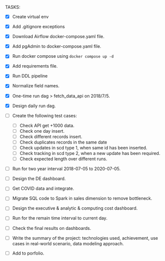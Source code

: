 TASKS:

- [x] Create virtual env
- [x] Add .gitignore exceptions 
- [x] Download Airflow docker-compose.yaml file.
- [x] Add pgAdmin to docker-compose.yaml file.
- [x] Run docker compose using ```docker compose up -d```
- [x] Add requirements file.
- [x] Run DDL pipeline
- [x] Normalize field names.
- [x] One-time run dag > fetch_data_api on 2018/7/5.
- [x] Design daily run dag.
- [ ] Create the following test cases:
    - [ ] Check API get +1000 data.
    - [ ] Check one day insert.
    - [ ] Check different records insert.
    - [ ] Check duplicates records in the same date
    - [ ] Check updates in scd type 1, when same id has been inserted.
    - [ ] Check tracking in scd type 2, when a new update has been required.
    - [ ] Check expected length over different runs.
- [ ] Run for two year interval 2018-07-05 to 2020-07-05. 
- [ ] Design the DE dashboard.
- [ ] Get COVID data and integrate.
- [ ] Migrate SQL code to Spark in sales dimension to remove bottleneck.
- [ ] Design the executive & analytic & computing cost dashboard.
- [ ] Run for the remain time interval to current day.
- [ ] Check the final results on dashboards.
- [ ] Write the summary of the project: technologies used, achievement, use cases in real-world scenario, data modeling approach.
- [ ] Add to porfolio.


